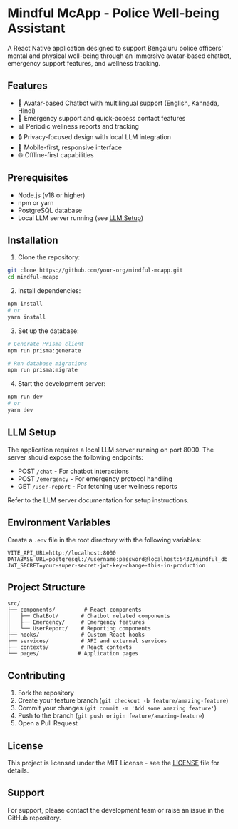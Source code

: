 # Mindful McApp - Police Well-being Assistant

A React Native application designed to support Bengaluru police officers' mental and physical well-being through an immersive avatar-based chatbot, emergency support features, and wellness tracking.

## Features

- 🤖 Avatar-based Chatbot with multilingual support (English, Kannada, Hindi)
- 🚨 Emergency support and quick-access contact features
- 📊 Periodic wellness reports and tracking
- 🔒 Privacy-focused design with local LLM integration
- 📱 Mobile-first, responsive interface
- 🌐 Offline-first capabilities

## Prerequisites

- Node.js (v18 or higher)
- npm or yarn
- PostgreSQL database
- Local LLM server running (see [LLM Setup](#llm-setup))

## Installation

1. Clone the repository:

```bash
git clone https://github.com/your-org/mindful-mcapp.git
cd mindful-mcapp
```

2. Install dependencies:

```bash
npm install
# or
yarn install
```

3. Set up the database:

```bash
# Generate Prisma client
npm run prisma:generate

# Run database migrations
npm run prisma:migrate
```

4. Start the development server:

```bash
npm run dev
# or
yarn dev
```

## LLM Setup

The application requires a local LLM server running on port 8000. The server should expose the following endpoints:

- POST `/chat` - For chatbot interactions
- POST `/emergency` - For emergency protocol handling
- GET `/user-report` - For fetching user wellness reports

Refer to the LLM server documentation for setup instructions.

## Environment Variables

Create a `.env` file in the root directory with the following variables:

```env
VITE_API_URL=http://localhost:8000
DATABASE_URL=postgresql://username:password@localhost:5432/mindful_db
JWT_SECRET=your-super-secret-jwt-key-change-this-in-production
```

## Project Structure

```
src/
├── components/         # React components
│   ├── ChatBot/       # Chatbot related components
│   ├── Emergency/     # Emergency features
│   └── UserReport/    # Reporting components
├── hooks/             # Custom React hooks
├── services/          # API and external services
├── contexts/          # React contexts
└── pages/            # Application pages
```

## Contributing

1. Fork the repository
2. Create your feature branch (`git checkout -b feature/amazing-feature`)
3. Commit your changes (`git commit -m 'Add some amazing feature'`)
4. Push to the branch (`git push origin feature/amazing-feature`)
5. Open a Pull Request

## License

This project is licensed under the MIT License - see the [LICENSE](LICENSE) file for details.

## Support

For support, please contact the development team or raise an issue in the GitHub repository.
